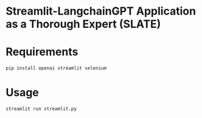 # Streamlit-LangchainGPT Application as a Thorough Expert (SLATE)

 
# Requirements
  
```bash
pip install openai streamlit selenium
```

# Usage
  
```bash
streamlit run streamlit.py
```
 
